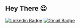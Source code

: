 ## Hey There :wink:


[![Linkedin Badge](https://img.shields.io/badge/-Lucas%20Silveira-6633cc?style=flat-square&logo=Linkedin&logoColor=white&link=https://www.linkedin.com/in/jessicacastros/)](https://www.linkedin.com/in/lucas-silveira-portal/) 
[![Gmail Badge](https://img.shields.io/badge/lucassilveira586@gmail.com-6633cc?style=flat-square&logo=Gmail&logoColor=white&link=mailto:jecastrops@gmail.com)](mailto:lucassilveira586@gmail.com)

<!--
**LucSilveira/LucSilveira** is a ✨ _special_ ✨ repository because its `README.md` (this file) appears on your GitHub profile.

Here are some ideas to get you started:

- 🔭 I’m currently working on ...
- 🌱 I’m currently learning ...
- 👯 I’m looking to collaborate on ...
- 🤔 I’m looking for help with ...
- 💬 Ask me about ...
- 📫 How to reach me: ...
- 😄 Pronouns: ...
- ⚡ Fun fact: ...
-->
